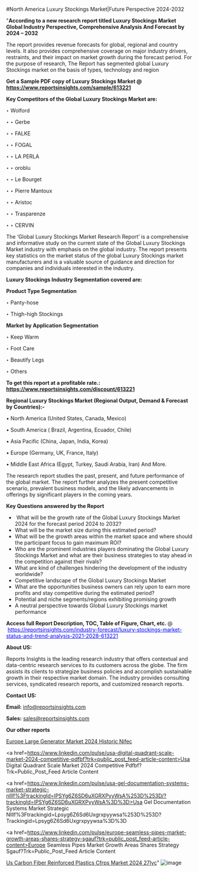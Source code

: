 #North America Luxury Stockings Market|Future Perspective 2024-2032

"<strong>According to a new research report titled Luxury Stockings Market Global Industry Perspective, Comprehensive Analysis And Forecast by 2024 – 2032</strong>

The report provides revenue forecasts for global, regional and country levels. It also provides comprehensive coverage on major industry drivers, restraints, and their impact on market growth during the forecast period. For the purpose of research, The Report has segmented global Luxury Stockings market on the basis of types, technology and region

<strong>Get a Sample PDF copy of Luxury Stockings Market </strong><strong>@<a href=https://www.reportsinsights.com/sample/613221 style=color:#0000ff;> https://www.reportsinsights.com/sample/613221</a></strong></font>

<strong>Key Competitors of the Global Luxury Stockings Market are:</strong>

‣ Wolford

‣ 
‣ Gerbe

‣ 
‣ FALKE

‣ 
‣ FOGAL

‣ 
‣ LA PERLA

‣ 
‣ oroblu

‣ 
‣ Le Bourget

‣ 
‣ Pierre Mantoux

‣ 
‣ Aristoc

‣ 
‣ Trasparenze

‣ 
‣ CERVIN

The ‘Global Luxury Stockings Market Research Report’ is a comprehensive and informative study on the current state of the Global Luxury Stockings Market industry with emphasis on the global industry. The report presents key statistics on the market status of the global Luxury Stockings market manufacturers and is a valuable source of guidance and direction for companies and individuals interested in the industry.

<strong>Luxury Stockings Industry Segmentation covered are:</strong>

<strong>Product Type Segmentation</strong>

‣    Panty-hose

‣ Thigh-high Stockings

<strong>Market by Application Segmentation</strong>

‣   Keep Warm

‣ Foot Care

‣ Beautify Legs

‣ Others

<strong>To get this report at a profitable rate.: <a href=https://www.reportsinsights.com/discount/613221 style=color:#0000ff;>https://www.reportsinsights.com/discount/613221</a></strong></font>

<strong>Regional Luxury Stockings Market (Regional Output, Demand &amp; Forecast by Countries):-</strong>

• North America (United States, Canada, Mexico)

• South America ( Brazil, Argentina, Ecuador, Chile)

• Asia Pacific (China, Japan, India, Korea)

• Europe (Germany, UK, France, Italy)

• Middle East Africa (Egypt, Turkey, Saudi Arabia, Iran) And More.

The research report studies the past, present, and future performance of the global market. The report further analyzes the present competitive scenario, prevalent business models, and the likely advancements in offerings by significant players in the coming years.

<strong>Key Questions answered by the Report</strong>
<ul>
  <li> What will be the growth rate of the Global Luxury Stockings Market 2024 for the forecast period 2024 to 2032?</li>
  <li>What will be the market size during this estimated period?</li>
  <li>What will be the growth areas within the market space and where should the participant focus to gain maximum ROI?</li>
  <li>Who are the prominent industries players dominating the Global Luxury Stockings Market and what are their business strategies to stay ahead in the competition against their rivals?</li>
  <li>What are kind of challenges hindering the development of the industry worldwide?</li>
  <li>Competitive landscape of the Global Luxury Stockings Market</li>
  <li>What are the opportunities business owners can rely upon to earn more profits and stay competitive during the estimated period?</li>
  <li>Potential and niche segments/regions exhibiting promising growth</li>
  <li>A neutral perspective towards Global Luxury Stockings market performance</li>
</ul>
<strong>Access full Report Description, TOC, Table of Figure, Chart, etc. </strong>@  <a href=https://reportsinsights.com/industry-forecast/luxury-stockings-market-status-and-trend-analysis-2021-2028-613221 style=color:#0000ff;>https://reportsinsights.com/industry-forecast/luxury-stockings-market-status-and-trend-analysis-2021-2028-613221</a></font>

<strong><strong>About US</strong>:</strong>

Reports Insights is the leading research industry that offers contextual and data-centric research services to its customers across the globe. The firm assists its clients to strategize business policies and accomplish sustainable growth in their respective market domain. The industry provides consulting services, syndicated research reports, and customized research reports.

<strong>Contact US:</strong>

<p class=""""><b>Email:</b> <a href=mailto:info@reportsinsights.com>info@reportsinsights.com</a></p>
<p class=""""><b>Sales:</b> <a href=mailto:sales@reportsinsights.com>sales@reportsinsights.com</a></p>

<strong>Our other reports</strong>

<a href=https://www.linkedin.com/pulse/europe-large-generator-market-2024-historic-nifec/>Europe Large Generator Market 2024 Historic Nifec</a>

<a href=https://www.linkedin.com/pulse/usa-digital-quadrant-scale-market-2024-competitive-pdfbf?trk=public_post_feed-article-content>Usa Digital Quadrant Scale Market 2024 Competitive Pdfbf?Trk=Public_Post_Feed Article Content</a>

<a href=https://www.linkedin.com/pulse/usa-gel-documentation-systems-market-strategic-nlllf%3FtrackingId=lPSYg6Z6SD6uXGRXPyyWsA%253D%253D/?trackingId=lPSYg6Z6SD6uXGRXPyyWsA%3D%3D>Usa Gel Documentation Systems Market Strategic Nlllf%3Ftrackingid=Lpsyg6Z6Sd6Uxgrxpyywsa%253D%253D?Trackingid=Lpsyg6Z6Sd6Uxgrxpyywsa%3D%3D</a>

<a href=https://www.linkedin.com/pulse/europe-seamless-pipes-market-growth-areas-shares-strategy-sgauf?trk=public_post_feed-article-content>Europe Seamless Pipes Market Growth Areas Shares Strategy Sgauf?Trk=Public_Post_Feed Article Content</a>

<a href=https://www.linkedin.com/pulse/us-carbon-fiber-reinforced-plastics-cfrps-market-2024-27iyc/>Us Carbon Fiber Reinforced Plastics Cfrps Market 2024 27Iyc</a>"
![image](https://github.com/aanak123/RIMarketer1/assets/158471119/9c552573-ab48-41f0-9720-ce0fe24c229f)
